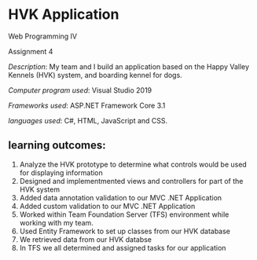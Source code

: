 # HVK Application

Web Programming IV

Assignment 4

*Description*: My team and I build an application based on the Happy Valley Kennels (HVK) system, and boarding kennel for dogs.

*Computer program used*: Visual Studio 2019

*Frameworks used*: ASP.NET Framework Core 3.1

*languages used*: C#, HTML, JavaScript and CSS.


## learning outcomes: ##

1. Analyze the HVK prototype to determine what controls would be used for displaying information
2. Designed and implementmented views and controllers for part of the HVK system
3. Added data annotation validation to our MVC .NET Application
4. Added custom validation to our MVC .NET Application
5. Worked within Team Foundation Server (TFS) environment while working with my team.
6. Used Entity Framework to set up classes from our HVK database
7. We retrieved data from our HVK databse
8. In TFS we all determined and assigned tasks for our application
